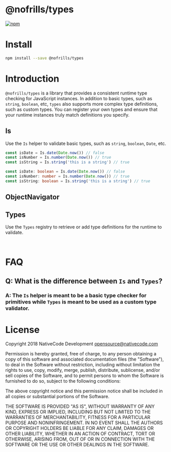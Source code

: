 # @nofrills/types

[![npm](https://img.shields.io/npm/v/@nofrills/types.svg?style=flat-square)](https://www.npmjs.com/package/@nofrills/types)

# Install

```bash
npm install --save @nofrills/types
```

# Introduction

`@nofrills/types` is a library that provides a consistent runtime type checking for JavaScript instances. In addition to basic types, such as `string`, `boolean`, etc, `types` also supports more complex type definitions, such as custom types. You can register your own types and ensure that your runtime instances truly match definitions you specify.

## Is

Use the `Is` helper to validate basic types, such as `string`, `boolean`, `Date`, etc.

```javascript
const isDate = Is.date(Date.now()) // false
const isNumber = Is.number(Date.now()) // true
const isString = Is.string('this is a string') // true
```

```typescript
const isDate: boolean = Is.date(Date.now()) // false
const isNumber: number = Is.number(Date.now()) // true
const isString: boolean = Is.string('this is a string') // true
```

## ObjectNavigator

## Types

Use the `Types` registry to retrieve or add type definitions for the runtime to validate.

```javascript

```

```typescript
```

# FAQ

## Q: What is the difference between `Is` and `Types`?

### A: The `Is` helper is meant to be a basic type checker for primitives while `Types` is meant to be used as a custom type validator.

# License
Copyright 2018 NativeCode Development <opensource@nativecode.com>

Permission is hereby granted, free of charge, to any person obtaining a copy of this software and associated
documentation files (the "Software"), to deal in the Software without restriction, including without
limitation the rights to use, copy, modify, merge, publish, distribute, sublicense, and/or sell copies of the
Software, and to permit persons to whom the Software is furnished to do so, subject to the following
conditions:

The above copyright notice and this permission notice shall be included in all copies or substantial portions
of the Software.

THE SOFTWARE IS PROVIDED "AS IS", WITHOUT WARRANTY OF ANY KIND, EXPRESS OR IMPLIED, INCLUDING BUT NOT LIMITED
TO THE WARRANTIES OF MERCHANTABILITY, FITNESS FOR A PARTICULAR PURPOSE AND NONINFRINGEMENT. IN NO EVENT SHALL
THE AUTHORS OR COPYRIGHT HOLDERS BE LIABLE FOR ANY CLAIM, DAMAGES OR OTHER LIABILITY, WHETHER IN AN ACTION OF
CONTRACT, TORT OR OTHERWISE, ARISING FROM, OUT OF OR IN CONNECTION WITH THE SOFTWARE OR THE USE OR OTHER
DEALINGS IN THE SOFTWARE.
